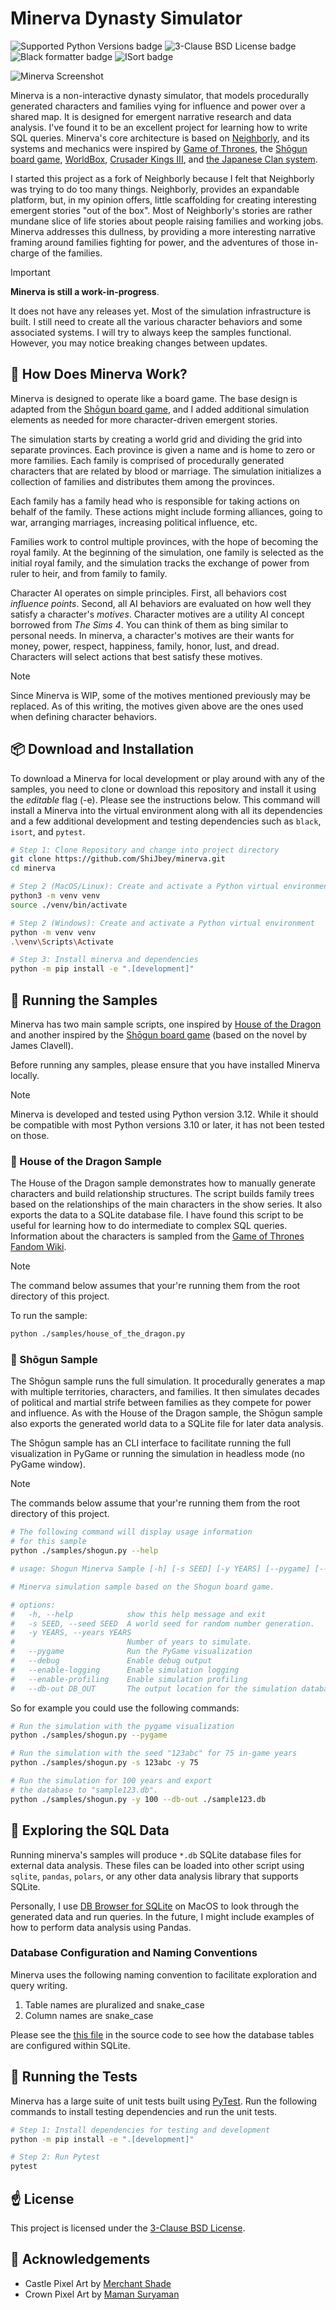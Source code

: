 # Minerva Dynasty Simulator

![Supported Python Versions badge](https://img.shields.io/badge/python-3.12-blue)
![3-Clause BSD License badge](https://img.shields.io/badge/License-BSD%203--Clause-green)
![Black formatter badge](https://img.shields.io/badge/code%20style-black-black)
![ISort badge](https://img.shields.io/badge/%20imports-isort-%231674b1?style=flat&labelColor=ef8336)

![Minerva Screenshot](https://github.com/user-attachments/assets/25f7def9-a375-4f72-b4ac-3bc5c9d60759)

Minerva is a non-interactive dynasty simulator, that models procedurally generated characters and families vying for influence and power over a shared map. It is designed for emergent narrative research and data analysis. I've found it to be an excellent project for learning how to write SQL queries. Minerva's core architecture is based on [Neighborly](https://github.com/ShiJbey/neighborly), and its systems and mechanics were inspired by [Game of Thrones](https://gameofthrones.fandom.com/wiki/Wiki_of_Westeros), the [Shōgun board game](https://boardgamegeek.com/boardgame/2690/james-clavells-shogun), [WorldBox](https://the-official-worldbox-wiki.fandom.com/wiki/The_Official_Worldbox_Wiki), [Crusader Kings III](https://duckduckgo.com/?q=crusader+kings+wiki+3&t=osx), and [the Japanese Clan system](https://en.wikipedia.org/wiki/Japanese_clans).

I started this project as a fork of Neighborly because I felt that Neighborly was trying to do too many things. Neighborly, provides an expandable platform, but, in my opinion offers, little scaffolding for creating interesting emergent stories "out of the box". Most of Neighborly's stories are rather mundane slice of life stories about people raising families and working jobs. Minerva addresses this dullness, by providing a more interesting narrative framing around families fighting for power, and the adventures of those in-charge of the families.

> [!IMPORTANT]
> **Minerva is still a work-in-progress**.
>
> It does not have any releases yet. Most of the simulation infrastructure is built. I still need to create all the various character behaviors and some associated systems. I will try to always keep the samples functional. However, you may notice breaking changes between updates.

## 🚀 How Does Minerva Work?

Minerva is designed to operate like a board game. The base design is adapted from the [Shōgun board game](https://boardgamegeek.com/boardgame/2690/james-clavells-shogun), and I added additional simulation elements as needed for more character-driven emergent stories.

The simulation starts by creating a world grid and dividing the grid into separate provinces. Each province is given a name and is home to zero or more families. Each family is comprised of procedurally generated characters that are related by blood or marriage. The simulation initializes a collection of families and distributes them among the provinces.

Each family has a family head who is responsible for taking actions on behalf of the family. These actions might include forming alliances, going to war, arranging marriages, increasing political influence, etc.

Families work to control multiple provinces, with the hope of becoming the royal family. At the beginning of the simulation, one family is selected as the initial royal family, and the simulation tracks the exchange of power from ruler to heir, and from family to family.

Character AI operates on simple principles. First, all behaviors cost *influence points*. Second, all AI behaviors are evaluated on how well they satisfy a character's *motives*. Character motives are a utility AI concept borrowed from *The Sims 4*. You can think of them as bing similar to personal needs. In minerva, a character's motives are their wants for money, power, respect, happiness, family, honor, lust, and dread. Characters will select actions that best satisfy these motives.

> [!NOTE]
> Since Minerva is WIP, some of the motives mentioned previously may be replaced. As of this writing, the motives given above are the ones used when defining character behaviors.

## 📦 Download and Installation

To download a Minerva for local development or play around with any of the samples, you need to clone or download this repository and install it using the *editable* flag (-e). Please see the instructions below. This command will install a Minerva into the virtual environment along with all its dependencies and a few additional development and testing dependencies such as `black`, `isort`, and `pytest`.

```bash
# Step 1: Clone Repository and change into project directory
git clone https://github.com/ShiJbey/minerva.git
cd minerva

# Step 2 (MacOS/Linux): Create and activate a Python virtual environment
python3 -m venv venv
source ./venv/bin/activate

# Step 2 (Windows): Create and activate a Python virtual environment
python -m venv venv
.\venv\Scripts\Activate

# Step 3: Install minerva and dependencies
python -m pip install -e ".[development]"
```

## 🍪 Running the Samples

Minerva has two main sample scripts, one inspired by [House of the Dragon](https://en.wikipedia.org/wiki/House_of_the_Dragon) and another inspired by the [Shōgun board game](https://boardgamegeek.com/boardgame/2690/james-clavells-shogun) (based on the novel by James Clavell).

Before running any samples, please ensure that you have installed Minerva locally.

> [!NOTE]
> Minerva is developed and tested using Python version 3.12. While it should be compatible with most Python versions 3.10 or later, it has not been tested on those.

### 🐲 House of the Dragon Sample

The House of the Dragon sample demonstrates how to manually generate characters and build relationship structures. The script builds family trees based on the relationships of the main characters in the show series. It also exports the data to a SQLite database file. I have found this script to be useful for learning how to do intermediate to complex SQL queries. Information about the characters is sampled from the [Game of Thrones Fandom Wiki](https://gameofthrones.fandom.com/wiki/Wiki_of_Westeros).

> [!NOTE]
> The command below assumes that your're running them from the root directory of this project.

To run the sample:

```bash
python ./samples/house_of_the_dragon.py
```

### 🏯 Shōgun Sample

The Shōgun sample runs the full simulation. It procedurally generates a map with multiple territories, characters, and families. It then simulates decades of political and martial strife between families as they compete for power and influence. As with the House of the Dragon sample, the Shōgun sample also exports the generated world data to a SQLite file for later data analysis.

The Shōgun sample has an CLI interface to facilitate running the full visualization in PyGame or running the simulation in headless mode (no PyGame window).

> [!NOTE]
> The commands below assume that your're running them from the root directory of this project.

```bash
# The following command will display usage information
# for this sample
python ./samples/shogun.py --help

# usage: Shogun Minerva Sample [-h] [-s SEED] [-y YEARS] [--pygame] [--debug] [--enable-logging] [--enable-profiling] [--db-out DB_OUT]

# Minerva simulation sample based on the Shogun board game.

# options:
#   -h, --help            show this help message and exit
#   -s SEED, --seed SEED  A world seed for random number generation.
#   -y YEARS, --years YEARS
#                         Number of years to simulate.
#   --pygame              Run the PyGame visualization
#   --debug               Enable debug output
#   --enable-logging      Enable simulation logging
#   --enable-profiling    Enable simulation profiling
#   --db-out DB_OUT       The output location for the simulation database.
```

So for example you could use the following commands:

```bash
# Run the simulation with the pygame visualization
python ./samples/shogun.py --pygame

# Run the simulation with the seed "123abc" for 75 in-game years
python ./samples/shogun.py -s 123abc -y 75

# Run the simulation for 100 years and export
# the database to "sample123.db".
python ./samples/shogun.py -y 100 --db-out ./sample123.db
```

## 🧭 Exploring the SQL Data

Running minerva's samples will produce `*.db` SQLite database files for external data analysis. These files can be loaded into other script using `sqlite`, `pandas`, `polars`, or any other data analysis library that supports SQLite.

Personally, I use [DB Browser for SQLite](https://sqlitebrowser.org) on MacOS to look through the generated data and run queries. In the future, I might include examples of how to perform data analysis using Pandas.

### Database Configuration and Naming Conventions

Minerva uses the following naming convention to facilitate exploration and query writing.

1. Table names are pluralized and snake_case
2. Column names are snake_case

Please see the [this file](./src/minerva/sim_db.py) in the source code to see how the database tables are configured within SQLite.

## 🧪 Running the Tests

Minerva has a large suite of unit tests built using [PyTest](https://docs.pytest.org/en/stable/). Run the following commands to install testing dependencies and run the unit tests.

```bash
# Step 1: Install dependencies for testing and development
python -m pip install -e ".[development]"

# Step 2: Run Pytest
pytest
```

## ☝️ License

This project is licensed under the [3-Clause BSD License](./LICENSE.md).

## 🍾 Acknowledgements

- Castle Pixel Art by [Merchant Shade](https://merchant-shade.itch.io/16x16-mini-world-sprites)
- Crown Pixel Art by [Maman Suryaman](https://www.vecteezy.com/members/msystudio2022)
